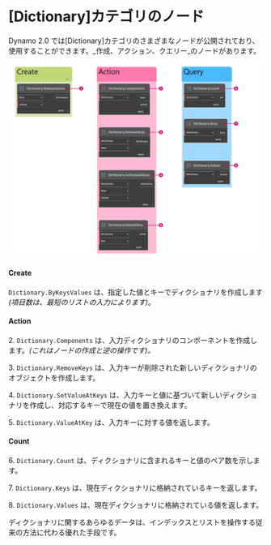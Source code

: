 # [Dictionary]カテゴリのノード

Dynamo 2.0 では[Dictionary]カテゴリのさまざまなノードが公開されており、使用することができます。_作成、アクション、クエリー_のノードがあります。

![](<../images/5-5/2/dictionary nodes - nodes.jpg>)

#### Create

`Dictionary.ByKeysValues` は、指定した値とキーでディクショナリを作成します _(項目数は、最短のリストの入力によります)_。

#### Action

2\. `Dictionary.Components` は、入力ディクショナリのコンポーネントを作成します。_(これはノードの作成と逆の操作です)。_

3\. `Dictionary.RemoveKeys` は、入力キーが削除された新しいディクショナリのオブジェクトを作成します。

4\. `Dictionary.SetValueAtKeys` は、入力キーと値に基づいて新しいディクショナリを作成し、対応するキーで現在の値を置き換えます。

5\. `Dictionary.ValueAtKey` は、入力キーに対する値を返します。

#### Count

6\. `Dictionary.Count` は、ディクショナリに含まれるキーと値のペア数を示します。

7\. `Dictionary.Keys` は、現在ディクショナリに格納されているキーを返します。

8\. `Dictionary.Values` は、現在ディクショナリに格納されている値を返します。

ディクショナリに関するあらゆるデータは、インデックスとリストを操作する従来の方法に代わる優れた手段です。
